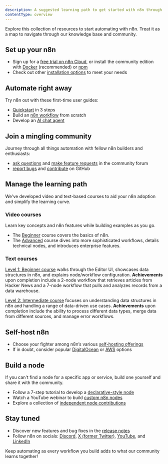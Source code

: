 ```yaml
---
description: A suggested learning path to get started with n8n through tutorials, courses, and step-by-step guides.
contentType: overview
---
```


Explore this collection of resources to start automating with n8n. Treat it as a map to navigate through our knowledge base and community.

## Set up your n8n

- Sign up for a [free trial on n8n Cloud](https://app.n8n.cloud/register), or install the community edition with [Docker](/hosting/installation/docker.md) (recommended) or [npm](/hosting/installation/npm.md)
- Check out other [installation options](/choose-n8n.md) to meet your needs

## Automate right away

Try n8n out with these first-time user guides:

- [Quickstart](/try-it-out/quickstart.md) in 3 steps
- Build an [n8n workflow](/try-it-out/tutorial-first-workflow.md) from scratch
- Develop an [AI chat agent](/advanced-ai/intro-tutorial.md)

## Join a mingling community

Journey through all things automation with fellow n8n builders and enthusiasts:

- [ask questions](https://community.n8n.io/t/readme-welcome-to-the-n8n-community/44381) and [make feature requests](https://community.n8n.io/c/feature-requests) in the community forum
- [report bugs](https://github.com/n8n-io/n8n/issues) and [contribute](https://github.com/n8n-io/n8n/blob/master/CONTRIBUTING.md) on GitHub

## Manage the learning path

We've developed video and text-based courses to aid your n8n adoption and simplify the learning curve.

### Video courses

Learn key concepts and n8n features while building examples as you go.

- The [Beginner](https://www.youtube.com/playlist?list=PLlET0GsrLUL59YbxstZE71WszP3pVnZfI) course covers the basics of n8n.
- The [Advanced](https://www.youtube.com/playlist?list=PLlET0GsrLUL5bxmx5c1H1Ms_OtOPYZIEG) course dives into more sophisticated workflows, details technical nodes, and introduces enterprise features.

### Text courses

[Level 1: Beginner course](https://blog.n8n.io/announcing-the-n8n-certification-course-for-beginners-level-1/) walks through the Editor UI, showcases data structures in n8n, and explains node/workflow configuration. **Achievements** upon completion include a 2-node workflow that retrieves articles from Hacker News and a 7-node workflow that pulls and analyzes records from a data warehouse.

[Level 2: Intermediate course](https://blog.n8n.io/announcing-course-level-two/) focuses on understanding data structures in n8n and handling a range of data-driven use cases. **Achievements** upon completion include the ability to process different data types, merge data from different sources, and manage error workflows.

## Self-host n8n

- Choose your fighter among n8n’s various [self-hosting offerings](/hosting/index.md)
- If in doubt, consider popular [DigitalOcean](/hosting/installation/server-setups/digital-ocean.md) or [AWS](/hosting/installation/server-setups/aws.md) options

## Build a node

If you can't find a node for a specific app or service, build one yourself and share it with the community.

- Follow a 7-step tutorial to develop a [declarative-style node](/integrations/creating-nodes/build/declarative-style-node.md)
- Watch a YouTube webinar to build [custom n8n nodes](https://www.youtube.com/live/OI6zHJ56eW0?si=SMD7L1J5fZ2mf79W)
- Explore a collection of [independent node contributions](https://www.npmjs.com/search?q=keywords:n8n-community-node-package)

## Stay tuned

- Discover new features and bug fixes in the [release notes](/release-notes.md)
- Follow n8n on socials: [Discord](https://discord.com/invite/vWwMVThRta), [X (former Twitter)](https://twitter.com/n8n_io), [YouTube](https://www.youtube.com/@n8n-io), and [LinkedIn](https://www.linkedin.com/company/n8n/)

Keep automating as every workflow you build adds to what our community learns together!
